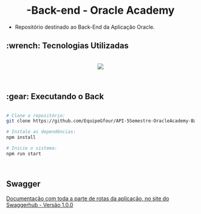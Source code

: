 <p align="center">
<h1 align="center"> -Back-end - Oracle Academy </h1>

 - Repositório destinado ao Back-End da Aplicação Oracle.

<h2>:wrench: Tecnologias Utilizadas</h2>
<p align="center">
<br>

<img src="https://img.shields.io/badge/TypeScript-CED4DA?style=for-the-badge&logo=typescript&logoColor=007ACC"/>

 
</p>
<br>

<h2> :gear: Executando o Back </h2>

```bash

# Clone o repositório:
git clone https://github.com/EquipeGfour/API-5Semestre-OracleAcademy-BackEnd.git

# Instale as dependências:
npm install

# Inicie o sistema:
npm run start
```
<br>

## Swagger
   
 [Documentação com toda a parte de rotas da aplicação, no site do Swaggerhub - Versão 1.0.0](https://app.swaggerhub.com/apis-docs/VINIZEUS2002/api-tec_sus/1.0.0)

